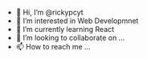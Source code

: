 - 👋 Hi, I’m @rickypcyt
- 👀 I’m interested in Web Developmnet
- 🌱 I’m currently learning React
- 💞️ I’m looking to collaborate on ...
- 📫 How to reach me ...

<!---
rickypcyt/rickypcyt is a ✨ special ✨ repository because its `README.md` (this file) appears on your GitHub profile.
You can click the Preview link to take a look at your changes.
--->
